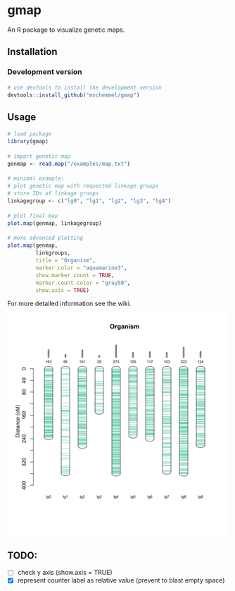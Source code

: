# gmap
An R package to visualize genetic maps.


## Installation
### Development version
```r
# use devtools to install the development version
devtools::install_github("mschemmel/gmap")
```

## Usage
```r
# load package
library(gmap)

# import genetic map
genmap <- read.map("/examples/map.txt")

# minimal example:
# plot genetic map with requested linkage groups
# store IDs of linkage groups
linkagegroup <- c("lg0", "lg1", "lg2", "lg3", "lg4") 

# plot final map
plot.map(genmap, linkagegroup)

# more advanced plotting
plot.map(genmap,
         linkgroups, 
         title = "Organism", 
         marker.color = "aquamarine3",
         show.marker.count = TRUE,
         marker.count.color = "gray50",
         show.axis = TRUE)
```

For more detailed information see the wiki.


<p align="center">
<img src="/img/example.svg" width:"50%">
</p>

## TODO:
- [ ] check y axis (show.axis = TRUE)
- [x] represent counter label as relative value (prevent to blast empty space)
